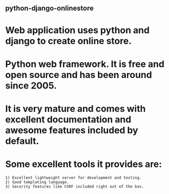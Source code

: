 ## python-django-onlinestore

# Web application uses python and django to create online store.

# Python web framework. It is free and open source and has been around since 2005. 
# It is very mature and comes with excellent documentation and awesome features included by default. 
# Some excellent tools it provides are:

    1) Excellent lightweight server for development and testing.
    2) Good templating language.
    3) Security features like CSRF included right out of the box.

